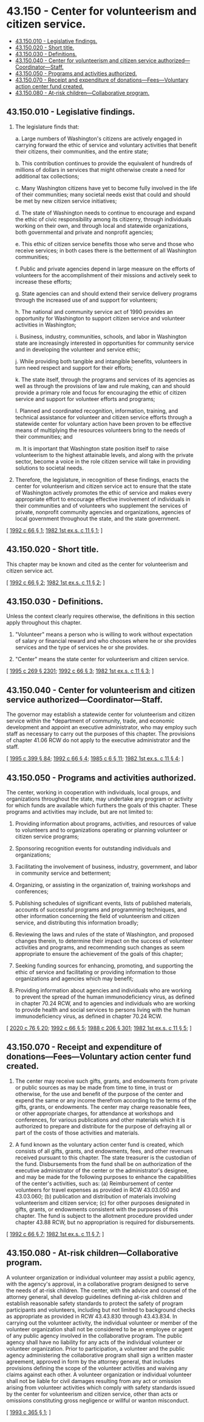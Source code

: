 # 43.150 - Center for volunteerism and citizen service.
* [43.150.010 - Legislative findings.](#43150010---legislative-findings)
* [43.150.020 - Short title.](#43150020---short-title)
* [43.150.030 - Definitions.](#43150030---definitions)
* [43.150.040 - Center for volunteerism and citizen service authorized—Coordinator—Staff.](#43150040---center-for-volunteerism-and-citizen-service-authorizedcoordinatorstaff)
* [43.150.050 - Programs and activities authorized.](#43150050---programs-and-activities-authorized)
* [43.150.070 - Receipt and expenditure of donations—Fees—Voluntary action center fund created.](#43150070---receipt-and-expenditure-of-donationsfeesvoluntary-action-center-fund-created)
* [43.150.080 - At-risk children—Collaborative program.](#43150080---at-risk-childrencollaborative-program)
## 43.150.010 - Legislative findings.
1. The legislature finds that:

    a.  Large numbers of Washington's citizens are actively engaged in carrying forward the ethic of service and voluntary activities that benefit their citizens, their communities, and the entire state;

    b.  This contribution continues to provide the equivalent of hundreds of millions of dollars in services that might otherwise create a need for additional tax collections;

    c.  Many Washington citizens have yet to become fully involved in the life of their communities; many societal needs exist that could and should be met by new citizen service initiatives;

    d.  The state of Washington needs to continue to encourage and expand the ethic of civic responsibility among its citizenry, through individuals working on their own, and through local and statewide organizations, both governmental and private and nonprofit agencies;

    e.  This ethic of citizen service benefits those who serve and those who receive services; in both cases there is the betterment of all Washington communities;

    f.  Public and private agencies depend in large measure on the efforts of volunteers for the accomplishment of their missions and actively seek to increase these efforts;

    g.  State agencies can and should extend their service delivery programs through the increased use of and support for volunteers;

    h.  The national and community service act of 1990 provides an opportunity for Washington to support citizen service and volunteer activities in Washington;

    i.  Business, industry, communities, schools, and labor in Washington state are increasingly interested in opportunities for community service and in developing the volunteer and service ethic;

    j.  While providing both tangible and intangible benefits, volunteers in turn need respect and support for their efforts;

    k.  The state itself, through the programs and services of its agencies as well as through the provisions of law and rule making, can and should provide a primary role and focus for encouraging the ethic of citizen service and support for volunteer efforts and programs;

    l.  Planned and coordinated recognition, information, training, and technical assistance for volunteer and citizen service efforts through a statewide center for voluntary action have been proven to be effective means of multiplying the resources volunteers bring to the needs of their communities; and

    m.  It is important that Washington state position itself to raise volunteerism to the highest attainable levels, and along with the private sector, become a voice in the role citizen service will take in providing solutions to societal needs.

2. Therefore, the legislature, in recognition of these findings, enacts the center for volunteerism and citizen service act to ensure that the state of Washington actively promotes the ethic of service and makes every appropriate effort to encourage effective involvement of individuals in their communities and of volunteers who supplement the services of private, nonprofit community agencies and organizations, agencies of local government throughout the state, and the state government.

\[ [1992 c 66 § 1](http://lawfilesext.leg.wa.gov/biennium/1991-92/Pdf/Bills/Session%20Laws/House/2735-S.SL.pdf?cite=1992%20c%2066%20§%201); [1982 1st ex.s. c 11 § 1](http://leg.wa.gov/CodeReviser/documents/sessionlaw/1982ex1c11.pdf?cite=1982%201st%20ex.s.%20c%2011%20§%201); \]

## 43.150.020 - Short title.
This chapter may be known and cited as the center for volunteerism and citizen service act.

\[ [1992 c 66 § 2](http://lawfilesext.leg.wa.gov/biennium/1991-92/Pdf/Bills/Session%20Laws/House/2735-S.SL.pdf?cite=1992%20c%2066%20§%202); [1982 1st ex.s. c 11 § 2](http://leg.wa.gov/CodeReviser/documents/sessionlaw/1982ex1c11.pdf?cite=1982%201st%20ex.s.%20c%2011%20§%202); \]

## 43.150.030 - Definitions.
Unless the context clearly requires otherwise, the definitions in this section apply throughout this chapter.

1. "Volunteer" means a person who is willing to work without expectation of salary or financial reward and who chooses where he or she provides services and the type of services he or she provides.

2. "Center" means the state center for volunteerism and citizen service.

\[ [1995 c 269 § 2301](http://lawfilesext.leg.wa.gov/biennium/1995-96/Pdf/Bills/Session%20Laws/House/1107-S.SL.pdf?cite=1995%20c%20269%20§%202301); [1992 c 66 § 3](http://lawfilesext.leg.wa.gov/biennium/1991-92/Pdf/Bills/Session%20Laws/House/2735-S.SL.pdf?cite=1992%20c%2066%20§%203); [1982 1st ex.s. c 11 § 3](http://leg.wa.gov/CodeReviser/documents/sessionlaw/1982ex1c11.pdf?cite=1982%201st%20ex.s.%20c%2011%20§%203); \]

## 43.150.040 - Center for volunteerism and citizen service authorized—Coordinator—Staff.
The governor may establish a statewide center for volunteerism and citizen service within the *department of community, trade, and economic development and appoint an executive administrator, who may employ such staff as necessary to carry out the purposes of this chapter. The provisions of chapter 41.06 RCW do not apply to the executive administrator and the staff.

\[ [1995 c 399 § 84](http://lawfilesext.leg.wa.gov/biennium/1995-96/Pdf/Bills/Session%20Laws/House/1014.SL.pdf?cite=1995%20c%20399%20§%2084); [1992 c 66 § 4](http://lawfilesext.leg.wa.gov/biennium/1991-92/Pdf/Bills/Session%20Laws/House/2735-S.SL.pdf?cite=1992%20c%2066%20§%204); [1985 c 6 § 11](http://leg.wa.gov/CodeReviser/documents/sessionlaw/1985c6.pdf?cite=1985%20c%206%20§%2011); [1982 1st ex.s. c 11 § 4](http://leg.wa.gov/CodeReviser/documents/sessionlaw/1982ex1c11.pdf?cite=1982%201st%20ex.s.%20c%2011%20§%204); \]

## 43.150.050 - Programs and activities authorized.
The center, working in cooperation with individuals, local groups, and organizations throughout the state, may undertake any program or activity for which funds are available which furthers the goals of this chapter. These programs and activities may include, but are not limited to:

1. Providing information about programs, activities, and resources of value to volunteers and to organizations operating or planning volunteer or citizen service programs;

2. Sponsoring recognition events for outstanding individuals and organizations;

3. Facilitating the involvement of business, industry, government, and labor in community service and betterment;

4. Organizing, or assisting in the organization of, training workshops and conferences;

5. Publishing schedules of significant events, lists of published materials, accounts of successful programs and programming techniques, and other information concerning the field of volunteerism and citizen service, and distributing this information broadly;

6. Reviewing the laws and rules of the state of Washington, and proposed changes therein, to determine their impact on the success of volunteer activities and programs, and recommending such changes as seem appropriate to ensure the achievement of the goals of this chapter;

7. Seeking funding sources for enhancing, promoting, and supporting the ethic of service and facilitating or providing information to those organizations and agencies which may benefit;

8. Providing information about agencies and individuals who are working to prevent the spread of the human immunodeficiency virus, as defined in chapter 70.24 RCW, and to agencies and individuals who are working to provide health and social services to persons living with the human immunodeficiency virus, as defined in chapter 70.24 RCW.

\[ [2020 c 76 § 20](http://lawfilesext.leg.wa.gov/biennium/2019-20/Pdf/Bills/Session%20Laws/House/1551-S.SL.pdf?cite=2020%20c%2076%20§%2020); [1992 c 66 § 5](http://lawfilesext.leg.wa.gov/biennium/1991-92/Pdf/Bills/Session%20Laws/House/2735-S.SL.pdf?cite=1992%20c%2066%20§%205); [1988 c 206 § 301](http://leg.wa.gov/CodeReviser/documents/sessionlaw/1988c206.pdf?cite=1988%20c%20206%20§%20301); [1982 1st ex.s. c 11 § 5](http://leg.wa.gov/CodeReviser/documents/sessionlaw/1982ex1c11.pdf?cite=1982%201st%20ex.s.%20c%2011%20§%205); \]

## 43.150.070 - Receipt and expenditure of donations—Fees—Voluntary action center fund created.
1. The center may receive such gifts, grants, and endowments from private or public sources as may be made from time to time, in trust or otherwise, for the use and benefit of the purpose of the center and expend the same or any income therefrom according to the terms of the gifts, grants, or endowments. The center may charge reasonable fees, or other appropriate charges, for attendance at workshops and conferences, for various publications and other materials which it is authorized to prepare and distribute for the purpose of defraying all or part of the costs of those activities and materials.

2. A fund known as the voluntary action center fund is created, which consists of all gifts, grants, and endowments, fees, and other revenues received pursuant to this chapter. The state treasurer is the custodian of the fund. Disbursements from the fund shall be on authorization of the executive administrator of the center or the administrator's designee, and may be made for the following purposes to enhance the capabilities of the center's activities, such as: (a) Reimbursement of center volunteers for travel expenses as provided in RCW 43.03.050 and 43.03.060; (b) publication and distribution of materials involving volunteerism and citizen service; (c) for other purposes designated in gifts, grants, or endowments consistent with the purposes of this chapter. The fund is subject to the allotment procedure provided under chapter 43.88 RCW, but no appropriation is required for disbursements.

\[ [1992 c 66 § 7](http://lawfilesext.leg.wa.gov/biennium/1991-92/Pdf/Bills/Session%20Laws/House/2735-S.SL.pdf?cite=1992%20c%2066%20§%207); [1982 1st ex.s. c 11 § 7](http://leg.wa.gov/CodeReviser/documents/sessionlaw/1982ex1c11.pdf?cite=1982%201st%20ex.s.%20c%2011%20§%207); \]

## 43.150.080 - At-risk children—Collaborative program.
A volunteer organization or individual volunteer may assist a public agency, with the agency's approval, in a collaborative program designed to serve the needs of at-risk children. The center, with the advice and counsel of the attorney general, shall develop guidelines defining at-risk children and establish reasonable safety standards to protect the safety of program participants and volunteers, including but not limited to background checks as appropriate as provided in RCW 43.43.830 through 43.43.834. In carrying out the volunteer activity, the individual volunteer or member of the volunteer organization shall not be considered to be an employee or agent of any public agency involved in the collaborative program. The public agency shall have no liability for any acts of the individual volunteer or volunteer organization. Prior to participation, a volunteer and the public agency administering the collaborative program shall sign a written master agreement, approved in form by the attorney general, that includes provisions defining the scope of the volunteer activities and waiving any claims against each other. A volunteer organization or individual volunteer shall not be liable for civil damages resulting from any act or omission arising from volunteer activities which comply with safety standards issued by the center for volunteerism and citizen service, other than acts or omissions constituting gross negligence or willful or wanton misconduct.

\[ [1993 c 365 § 1](http://lawfilesext.leg.wa.gov/biennium/1993-94/Pdf/Bills/Session%20Laws/Senate/5844-S.SL.pdf?cite=1993%20c%20365%20§%201); \]

